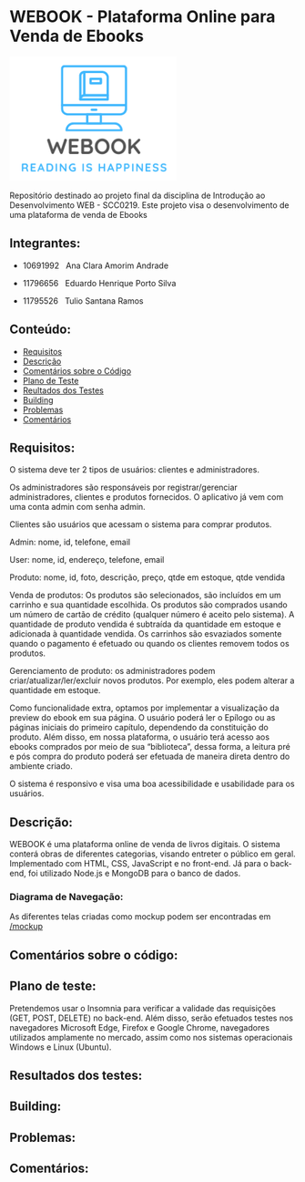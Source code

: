 # WEBOOK - Plataforma Online para Venda de Ebooks
![Screenshot](Logo.png)

Repositório destinado ao projeto final da disciplina de Introdução ao Desenvolvimento WEB - SCC0219. Este projeto visa o desenvolvimento de uma plataforma de venda de Ebooks

## Integrantes:
- 10691992 &nbsp; Ana Clara Amorim Andrade

- 11796656 &nbsp; Eduardo Henrique Porto Silva

- 11795526  &nbsp; Tulio Santana Ramos 

## Conteúdo:
- [Requisitos](#requisitos)
- [Descrição](#descrição)
- [Comentários sobre o Código](#comentários-sobre-o-código)
- [Plano de Teste](#plano-de-teste)
- [Reultados dos Testes](#resultados-dos-testes)
- [Building](#building)
- [Problemas](#problemas)
- [Comentários](#comentários)

## Requisitos:
O sistema deve ter 2 tipos de usuários: clientes e administradores.

Os administradores são responsáveis por registrar/gerenciar administradores, clientes e produtos fornecidos. O aplicativo já vem com uma conta admin com senha admin.

Clientes são usuários que acessam o sistema para comprar produtos.

Admin: nome, id, telefone, email

User: nome, id, endereço, telefone, email

Produto: nome, id, foto, descrição, preço, qtde em estoque, qtde vendida

Venda de produtos: Os produtos são selecionados, são incluídos em um carrinho e sua quantidade escolhida. Os produtos são comprados usando um número de cartão de crédito (qualquer número é aceito pelo sistema). A quantidade de produto vendida é subtraída da quantidade em estoque e adicionada à quantidade vendida. Os carrinhos são esvaziados somente quando o pagamento é efetuado ou quando os clientes removem todos os produtos.

Gerenciamento de produto: os administradores podem criar/atualizar/ler/excluir novos produtos. Por exemplo, eles podem alterar a quantidade em estoque.

Como funcionalidade extra, optamos por implementar a visualização da preview do ebook em sua página. O usuário poderá ler o Epílogo ou as páginas iniciais do primeiro capítulo, dependendo da constituição do produto. Além disso, em nossa plataforma, o usuário terá acesso aos ebooks comprados por meio de sua “biblioteca”, dessa forma, a leitura pré e pós compra do produto poderá ser efetuada de maneira direta dentro do ambiente criado.

O sistema é responsivo e visa uma boa acessibilidade e usabilidade para os usuários.

## Descrição:
WEBOOK é uma plataforma online de venda de livros digitais. O sistema conterá obras de diferentes categorias, visando entreter o público em geral. Implementado com HTML, CSS, JavaScript e <FrameWork> no front-end. Já para o back-end, foi utilizado Node.js e MongoDB para o banco de dados.

### Diagrama de Navegação:
  
As diferentes telas criadas como mockup podem ser encontradas em [/mockup](https://github.com/Tulio-Santana-Ramos/WEBOOK/tree/main/mockups)

## Comentários sobre o código:

## Plano de teste:
Pretendemos usar o Insomnia para verificar a validade das requisições (GET, POST, DELETE) no back-end. Além disso, serão efetuados testes nos navegadores Microsoft Edge, Firefox e Google Chrome, navegadores utilizados amplamente no mercado, assim como nos sistemas operacionais Windows e Linux (Ubuntu).

## Resultados dos testes:

## Building:

## Problemas:

## Comentários:
